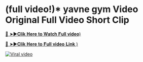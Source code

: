 # (full video!)* yavne gym Video Original Full Video Short Clip

[🔴 ➤►𝐂𝐥𝐢𝐤 𝐇𝐞𝐫𝐞 𝐭𝐨 𝐖𝐚𝐭𝐜𝐡 𝐅𝐮𝐥𝐥 𝐯𝐢𝐝𝐞𝐨)](https://sports-cola-tv.blogspot.com/2025/01/new2025.html)

[🔴 ➤►𝐂𝐥𝐢𝐤 𝐇𝐞𝐫𝐞 𝐭𝐨 𝐅𝐮𝐥𝐥 𝐯𝐢𝐝𝐞𝐨 𝐋𝐢𝐧𝐤 )](https://sports-cola-tv.blogspot.com/2025/01/new2025.html)


<p><a href="https://sports-cola-tv.blogspot.com/2025/01/new2025.html" rel="nofollow"><img src="https://i.imgur.com/dJHk4Zq.gif" alt="Viral video"></a></p>
